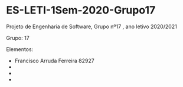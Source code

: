 # ES-LETI-1Sem-2020-Grupo17
Projeto de Engenharia de Software, Grupo nº17 , ano letivo 2020/2021

Grupo: 17

Elementos:
- Francisco Arruda Ferreira 82927
-
-
-




